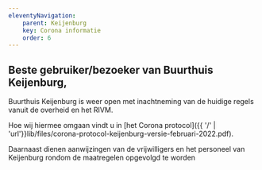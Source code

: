 ```yaml
---
eleventyNavigation:
    parent: Keijenburg
    key: Corona informatie
    order: 6
---
```


## Beste gebruiker/bezoeker van Buurthuis Keijenburg,

Buurthuis Keijenburg is weer open met inachtneming van de huidige regels vanuit de overheid en het RIVM.

Hoe wij hiermee omgaan vindt u in [het Corona protocol]({{ '/' | 'url'}}lib/files/corona-protocol-keijenburg-versie-februari-2022.pdf).

Daarnaast dienen aanwijzingen van de vrijwilligers en het personeel van Keijenburg rondom de maatregelen opgevolgd te worden
